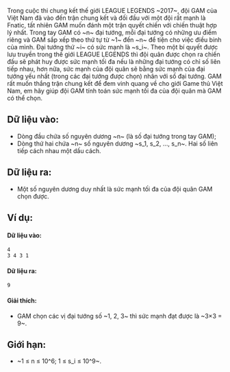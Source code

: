 Trong cuộc thi chung kết thế giới LEAGUE LEGENDS ~2017~, đội GAM của Việt Nam đã vào đến trận chung kết và đối đầu với một đội rất mạnh là Fnatic, tất nhiên GAM muốn đánh một trận quyết chiến với chiến thuật hợp lý nhất. Trong tay GAM có ~n~ đại tướng, mỗi đại tướng có những ưu điểm riêng và GAM sắp xếp theo thứ tự từ ~1~ đến ~n~ để tiện cho việc điều binh của mình. Đại tướng thứ ~i~ có sức mạnh là ~s_i~. Theo một bí quyết được lưu truyền trong thế giới LEAGUE LEGENDS thì đội quân được chọn ra chiến đấu sẽ phát huy được sức mạnh tối đa nếu là những đại tướng có chỉ số liên tiếp nhau, hơn nữa, sức mạnh của đội quân sẽ bằng sức mạnh của đại tướng yếu nhất (trong các đại tướng được chọn) nhân với số đại tướng. GAM rất muốn thắng trận chung kết để đem vinh quang về cho giới Game thủ Việt Nam, em hãy giúp đội GAM tính toán sức mạnh tối đa của đội quân mà GAM có thể chọn.

## Dữ liệu vào:
- Dòng đầu chứa số nguyên dương ~n~ (là số đại tướng trong tay GAM);
- Dòng thứ hai chứa ~n~ số nguyên dương ~s_1, s_2, …, s_n~. Hai số liên tiếp cách nhau một dấu cách.

## Dữ liệu ra:
- Một số nguyên dương duy nhất là sức mạnh tối đa của đội quân GAM chọn được.

## Ví dụ:
#### Dữ liệu vào:
```
4
3 4 3 1
```

#### Dữ liệu ra:
```
9
```

#### Giải thích:
- GAM chọn các vị đại tướng số ~1, 2, 3~ thì sức mạnh đạt được là ~3×3 = 9~.

## Giới hạn:
- ~1 ≤ n ≤ 10^6; 1 ≤ s_i ≤ 10^9~.